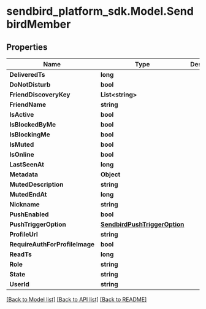 
# sendbird_platform_sdk.Model.SendbirdMember

## Properties

Name | Type | Description | Notes
------------ | ------------- | ------------- | -------------
**DeliveredTs** | **long** |  | [optional] 
**DoNotDisturb** | **bool** |  | [optional] 
**FriendDiscoveryKey** | **List&lt;string&gt;** |  | [optional] 
**FriendName** | **string** |  | [optional] 
**IsActive** | **bool** |  | [optional] 
**IsBlockedByMe** | **bool** |  | [optional] 
**IsBlockingMe** | **bool** |  | [optional] 
**IsMuted** | **bool** |  | [optional] 
**IsOnline** | **bool** |  | [optional] 
**LastSeenAt** | **long** |  | [optional] 
**Metadata** | **Object** |  | [optional] 
**MutedDescription** | **string** |  | [optional] 
**MutedEndAt** | **long** |  | [optional] 
**Nickname** | **string** |  | [optional] 
**PushEnabled** | **bool** |  | [optional] 
**PushTriggerOption** | [**SendbirdPushTriggerOption**](SendbirdPushTriggerOption.md) |  | [optional] 
**ProfileUrl** | **string** |  | [optional] 
**RequireAuthForProfileImage** | **bool** |  | [optional] 
**ReadTs** | **long** |  | [optional] 
**Role** | **string** |  | [optional] 
**State** | **string** |  | [optional] 
**UserId** | **string** |  | 

[[Back to Model list]](../README.md#documentation-for-models)
[[Back to API list]](../README.md#documentation-for-api-endpoints)
[[Back to README]](../README.md)

